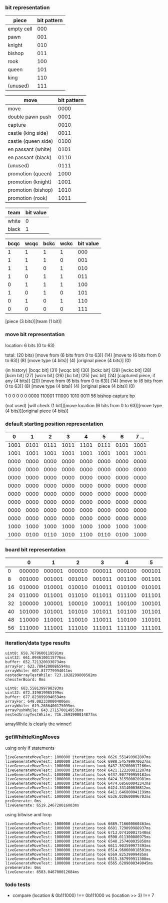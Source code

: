 ### bit representation

| piece      | bit pattern |
| ---------- | ----------- |
| empty cell | 000         |
| pawn       | 001         |
| knight     | 010         |
| bishop     | 011         |
| rook       | 100         |
| queen      | 101         |
| king       | 110         |
| (unused)   | 111         |

| move                | bit pattern |
| ------------------- | ----------- |
| move                | 0000        |
| double pawn push    | 0001        |
| capture             | 0010        |
| castle (king side)  | 0011        |
| castle (queen side) | 0100        |
| en passant (white)  | 0101        |
| en passant (black)  | 0110        |
| (unused)            | 0111        |
| promotion (queen)   | 1000        |
| promotion (knight)  | 1001        |
| promotion (bishop)  | 1010        |
| promotion (rook)    | 1011        |

| team  | bit value |
| ----- | --------- |
| white | 0         |
| black | 1         |

| bcqc | wcqc | bckc | wckc | bit value |
| ---- | ---- | ---- | ---- | --------- |
| 1    | 1    | 1    | 1    | 000       |
| 1    | 1    | 1    | 0    | 001       |
| 1    | 1    | 0    | 1    | 010       |
| 1    | 0    | 1    | 1    | 011       |
| 0    | 1    | 1    | 1    | 100       |
| 1    | 0    | 1    | 0    | 101       |
| 0    | 1    | 0    | 1    | 110       |
| 0    | 0    | 0    | 0    | 111       |

\[piece (3 bits)\]\[team (1 bit)\]

### move bit representation

location: 6 bits (0 to 63)

total: (20 bits)
\[move from (6 bits from 0 to 63)\] (14)
\[move to (6 bits from 0 to 63)\] (8)
\[move type (4 bits)\] (4)
\[original piece (4 bits)\] (0)

(in history)
\[bcqc bit\] (31)
\[wcqc bit\] (30)
\[bckc bit\] (29)
\[wckc bit\] (28)
\[bcm bit\] (27)
\[wcm bit\] (26)
\[bc bit\] (25)
\[wc bit\] (24)
\[captured piece, if any (4 bits)\] (20)
\[move from (6 bits from 0 to 63)\] (14)
\[move to (6 bits from 0 to 63)\] (8)
\[move type (4 bits)\] (4)
\[original piece (4 bits)\] (0)

1 0 0 0 0 0 0000 110001 111000 1010 0011
56 bishop capture bp

(not used)
\[will check (1 bit)\]\[move location (6 bits from 0 to 63)\]\[move type (4 bits)\]\[original piece (4 bits)\]

### default starting position representation

| 0    | 1    | 2    | 3    | 4    | 5    | 6    | 7 ... |
| ---- | ---- | ---- | ---- | ---- | ---- | ---- | ----- |
| 1001 | 0101 | 0111 | 1011 | 1101 | 0111 | 0101 | 1001  |
| 1001 | 1001 | 1001 | 1001 | 1001 | 1001 | 1001 | 1001  |
| 0000 | 0000 | 0000 | 0000 | 0000 | 0000 | 0000 | 0000  |
| 0000 | 0000 | 0000 | 0000 | 0000 | 0000 | 0000 | 0000  |
| 0000 | 0000 | 0000 | 0000 | 0000 | 0000 | 0000 | 0000  |
| 0000 | 0000 | 0000 | 0000 | 0000 | 0000 | 0000 | 0000  |
| 0000 | 0000 | 0000 | 0000 | 0000 | 0000 | 0000 | 0000  |
| 0000 | 0000 | 0000 | 0000 | 0000 | 0000 | 0000 | 0000  |
| 0000 | 0000 | 0000 | 0000 | 0000 | 0000 | 0000 | 0000  |
| 0000 | 0000 | 0000 | 0000 | 0000 | 0000 | 0000 | 0000  |
| 1000 | 1000 | 1000 | 1000 | 1000 | 1000 | 1000 | 1000  |
| 1000 | 0100 | 0110 | 1010 | 1100 | 0110 | 0100 | 1000  |

### board bit representation

|     | 0      | 1      | 2      | 3      | 4      | 5      | 6      | 7 ...  |
| --- | ------ | ------ | ------ | ------ | ------ | ------ | ------ | ------ |
| 0   | 000000 | 000001 | 000010 | 000011 | 000100 | 000101 | 000110 | 000111 |
| 8   | 001000 | 001001 | 001010 | 001011 | 001100 | 001101 | 001110 | 001111 |
| 16  | 010000 | 010001 | 010010 | 010011 | 010100 | 010101 | 010110 | 010111 |
| 24  | 011000 | 011001 | 011010 | 011011 | 011100 | 011101 | 011110 | 011111 |
| 32  | 100000 | 100001 | 100010 | 100011 | 100100 | 100101 | 100110 | 100111 |
| 40  | 101000 | 101001 | 101010 | 101011 | 101100 | 101101 | 101110 | 101111 |
| 48  | 110000 | 110001 | 110010 | 110011 | 110100 | 110101 | 110110 | 110111 |
| 56  | 111000 | 111001 | 111010 | 111011 | 111100 | 111101 | 111110 | 111111 |

### iteration/data type results

```
uint8: 658.7679600119591ms
uint32: 661.0946100115776ms
buffer: 652.7213200330734ms
arrayFor: 622.7894200086594ms
arrayWhile: 607.817779994011ms
nestedArrayTestWhile: 723.1028299808502ms
chessterBoard: 0ms
```

```
uint8: 683.5581399798393ms
uint32: 672.319019985199ms
buffer: 677.8230999946594ms
arrayFor: 648.0823300004006ms
arrayWhile: 619.2686400175095ms
arrayPushWhile: 643.2715700149536ms
nestedArrayTestWhile: 716.3691900014877ms
```

arrayWhile is clearly the winner!

### getWhihteKingMoves

using only if statements

```
liveGenerateMoveTest: 1000000 iterations took 6626.551499962807ms
liveGenerateMoveTest: 1000000 iterations took 6988.545799970627ms
liveGenerateMoveTest: 1000000 iterations took 6437.332000017166ms
liveGenerateMoveTest: 1000000 iterations took 6421.122200012207ms
liveGenerateMoveTest: 1000000 iterations took 6447.907799959183ms
liveGenerateMoveTest: 1000000 iterations took 6424.315500020981ms
liveGenerateMoveTest: 1000000 iterations took 6474.685600042343ms
liveGenerateMoveTest: 1000000 iterations took 6424.331400036812ms
liveGenerateMoveTest: 1000000 iterations took 6411.646800041199ms
liveGenerateMoveTest: 1000000 iterations took 6536.028600096703ms
preGenerate: 0ms
liveGenerate: 6519.246720016003ms
```

using bitwise and loop

```
liveGenerateMoveTest: 1000000 iterations took 6689.716600060463ms
liveGenerateMoveTest: 1000000 iterations took 6601.729099988937ms
liveGenerateMoveTest: 1000000 iterations took 6713.074100017548ms
liveGenerateMoveTest: 1000000 iterations took 6500.011300086975ms
liveGenerateMoveTest: 1000000 iterations took 6548.257400035858ms
liveGenerateMoveTest: 1000000 iterations took 6611.903599977493ms
liveGenerateMoveTest: 1000000 iterations took 6514.960600018501ms
liveGenerateMoveTest: 1000000 iterations took 6569.82539999485ms
liveGenerateMoveTest: 1000000 iterations took 6515.367999911308ms
liveGenerateMoveTest: 1000000 iterations took 6565.6209000349045ms
preGenerate: 0ms
liveGenerate: 6583.046700012684ms
```

### todo tests

- compare (location & 0b111000) !== 0b111000 vs (location >> 3) !== 7
